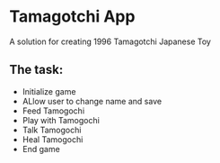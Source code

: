 # Tamagotchi App

<p>A solution for creating 1996 Tamagotchi  Japanese Toy</p>

<h2>The task: </h2>
<ul>
  <li>Initialize game</li>
  <li>ALlow user to change name and save</li>
  <li>Feed Tamogochi</li>
  <li>Play with Tamogochi</li>
  <li>Talk Tamogochi</li>
  <li>Heal Tamogochi</li>
  <li>End game</li>
</ul>
